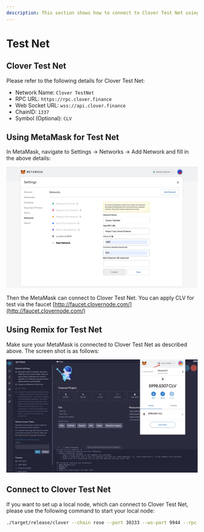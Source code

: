 ```yaml
---
description: This section shows how to connect to Clover Test Net using MetaMask or Remix
---
```


# Test Net

## Clover Test Net

Please refer to the following details for Clover Test Net:

* Network Name: `Clover TestNet`
* RPC URL: `https://rpc.clover.finance`
* Web Socket URL: `wss://api.clover.finance`
* ChainID: `1337`
* Symbol \(Optional\): `CLV`

## Using MetaMask for Test Net

In MetaMask, navigate to Settings -&gt; Networks -&gt; Add Network and fill in the above details:

![](../.gitbook/assets/testnet.jpg)

Then the MetaMask can connect to Clover Test Net. You can apply CLV for test via the faucet [http://faucet.clovernode.com/](http://faucet.clovernode.com/)

## Using Remix for Test Net

Make sure your MetaMask is connected to Clover Test Net as described above.  The screen shot is as follows:

![](../.gitbook/assets/remix.jpg)

## Connect to Clover Test Net

If you want to set up a local node, which can connect to Clover Test Net, please use the following command to start your local node:

```bash
./target/release/clover --chain rose --port 30333 --ws-port 9944 --rpc-port 9933  --name myNode --rpc-cors=all --rpc-methods=Unsafe --validator --unsafe-ws-external --unsafe-rpc-external
```

